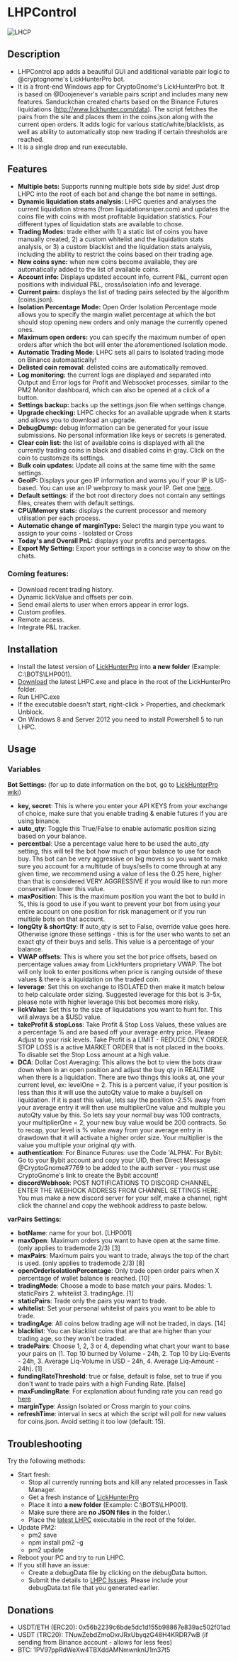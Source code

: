 # LHPControl

![LHCP](https://i.imgur.com/Jt4mwWC.png)

## Description

* LHPControl app adds a beautiful GUI and additional variable pair logic to @cryptognome's LickHunterPro bot.
* It is a front-end Windows app for CryptoGnome's LickHunterPro bot. It is based on @Doojenever's variable pairs script and includes many new features. Sanduckchan created charts based on the Binance Futures liquidations (http://www.lickhunter.com/data). The script fetches the pairs from the site and places them in the coins.json along with the current open orders. It adds logic for various static/white/blacklists, as well as ability to automatically stop new trading if certain thresholds are reached.
* It is a single drop and run executable.

## Features

* **Multiple bots:** Supports running multiple bots side by side! Just drop LHPC into the root of each bot and change the bot name in settings.
* **Dynamic liquidation stats analysis:** LHPC queries and analyses the current liquidation streams (from liquidationsniper.com) and updates the coins file with coins with most profitable liquidation statistics. Four different types of liquidation stats are available to chose.
* **Trading Modes:** trade either with 1) a static list of coins you have manually created, 2) a custom whitelist and the liquidation stats analysis, or 3) a custom blacklist and the liquidation stats analysis, including the ability to restrict the coins based on their trading age.
* **New coins sync:** when new coins become available, they are automatically added to the list of available coins.
* **Account info:** Displays updated account info, current P&L, current open positions with individual P&L, cross/isolation info and leverage.
* **Current pairs:** displays the list of trading pairs selected by the algorithm (coins.json).
* **Isolation Percentage Mode:** Open Order Isolation Percentage mode allows you to specify the margin wallet percentage at which the bot should stop opening new orders and only manage the currently opened ones.
* **Maximum open orders:** you can specify the maximum number of open orders after which the bot will enter the aforementioned Isolation mode.
* **Automatic Trading Mode**: LHPC sets all pairs to Isolated trading mode on Binance automaatically!
* **Delisted coin removal**: delisted coins are automatically removed.
* **Log monitoring:** the current logs are displayed and separated into Output and Error logs for Profit and Websocket processes, similar to the PM2 Monitor dashboard, which can also be opened at a click of a button.
* **Settings backup:** backs up the settings.json file when settings change.
* **Upgrade checking:** LHPC checks for an available upgrade when it starts and allows you to download an upgrade.
* **DebugDump:** debug information can be generated for your issue submissions. No personal information like keys or secrets is generated.
* **Clear coin list:** the list of available coins is displayed with all the currently trading coins in black and disabled coins in gray. Click on the coin to customize its settings.
* **Bulk coin updates:** Update all coins at the same time with the same settings.
* **GeoIP:** Displays your geo IP information and warns you if your IP is US-based. You can use an IP webproxy to mask your IP. Get one [here](https://www.webshare.io/?referral_code=wn3nlqpeqog7).
* **Default settings:** if the bot root directory does not contain any settings files, creates them with default settings.
* **CPU/Memory stats:** displays the current processor and memory utilisation per each process.
* **Automatic change of marginType:** Select the margin type you want to assign to your coins - Isolated or Cross
* **Today's and Overall PnL:** displays your profits and percentages.
* **Export My Setting:** Export your settings in a concise way to show on the chats.

### Coming features:

* Download recent trading history.
* Dynamic lickValue and offsets per coin.
* Send email alerts to user when errors appear in error logs.
* Custom profiles.
* Remote access.
* Integrate P&L tracker.

## Installation

* Install the latest version of [LickHunterPro](https://github.com/CryptoGnome/LickHunterPRO/releases/latest) into **a new folder** (Example: C:\BOTS\LHP001\).
* [Download](https://github.com/daisy613/LHPControl/releases/latest) the latest LHPC.exe and place in the root of the LickHunterPro folder.
* Run LHPC.exe
* If the executable doesn't start, right-click > Properties, and checkmark Unblock.
* On Windows 8 and Server 2012 you need to install Powershell 5 to run LHPC.

## Usage

### Variables

**Bot Settings:** (for up to date information on the bot, go to [LickHunterPro wiki](http://www.lickhunter.com/wiki/))
  - **key, secret**: This is where you enter your API KEYS from your exchange of choice, make sure that you enable trading & enable futures if you are using binance.
  - **auto_qty**: Toggle this True/False to enable automatic position sizing based on your balance.
  - **percentbal**: Use a percentage value here to be used the auto_qty setting, this will tell the bot how much of your balance to use for each buy. Ths bot can be very aggressive on big moves so you want to make sure you account for a multitude of buys/sells to come through at any given time, we recommend using a value of less the 0.25 here, higher than that is considered VERY AGGRESSIVE if you would like to run more conservative lower this value.
  - **maxPosition**: This is the maximum position you want the bot to build in %, this is good to use if you want to prevent your bot from using your entire account on one position for risk management or if you run multiple bots on that account.
  - **longQty & shortQty**: If auto_qty is set to False, override value goes here. Otherwise ignore these settings - this is for the user who wants to set an exact qty of their buys and sells. This value is a percentage of your balance.
  - **VWAP offsets**: This is where you set the bot price offsets, based on percentage values away from LickHunters proprietary VWAP. The bot will only look to enter positions when price is ranging outside of these values & there is a liquidation on the traded coin.
  - **leverage**: Set this on exchange to ISOLATED then make it match below to help calculate order sizing. Suggested leverage for this bot is 3-5x, please note with higher leverage this bot becomes more risky.
  - **lickValue**: Set this to the size of liquidations you want to hunt for. This will always be a $USD value.
  - **takeProfit & stopLoss**: Take Profit & Stop Loss Values, these values are a percentage % and are based off your average entry price. Please Adjust to your risk levels. Take Profit is a LIMIT - REDUCE ONLY ORDER. STOP LOSS is a active MARKET ORDER that is not placed in the books. To disable set the Stop Loss amount at a high value.
  - **DCA**: Dollar Cost Averaging: This allows the bot to view the bots draw down when in an open position and adjust the buy qty in REALTIME when there is a liquidation. There are two things this looks at, one your current level, ex: levelOne = 2. This is a percent value, if your position is less than this it will use the autoQty value to make a buy/sell on liquidation. If it is past this value, lets say the position -2.5% away from your average entry it will then use multiplierOne value and multiple you autoQty value by this. So lets say your normal buy was 100 contracts, your multiplierOne = 2, your new buy value would be 200 contracts. So to recap, your level is % value away from your average entry in drawdown that it will activate a higher order size. Your multiplier is the value you multiple your original qty with.
  - **authentication**: For Binance Futures: use the Code 'ALPHA'. For Bybit: Go to your Bybit account and copy your UID, then Direct Message @CryptoGnome#7769 to be added to the auth server - you must use CryptoGnome's link to create the Bybit account!
  - **discordWebhook**: POST NOTIFICATIONS TO DISCORD CHANNEL, ENTER THE WEBHOOK ADDRESS FROM CHANNEL SETTINGS HERE. You mus make a new discord server for your self, make a channel, right click the channel and copy the webhook address to paste below.

**varPairs Settings:**
  - **botName**: name for your bot. [LHP001]
  - **maxOpen**: Maximum orders you want to have open at the same time. (only applies to trademode 2/3) [3] 
  - **maxPairs**: Maximum pairs you want to trade, always the top of the chart is used. (only applies to trademode 2/3) [8]
  - **openOrderIsolationPercentage**: Only trade open order pairs when X percentage of wallet balance is reached. [10]
  - **tradingMode**: Choose a mode to base match your pairs. Modes: 1. staticPairs 2. whitelist 3. tradingAge. [1]
  - **staticPairs**: Trade only the pairs you want to trade.
  - **whitelist**: Set your personal whitelist of pairs you want to be able to trade.
  - **tradingAge**: All coins below trading age will not be traded, in days. [14]
  - **blacklist**: You can blacklist coins that are that are higher than your trading age, so they won't be traded.
  - **tradePairs**: Choose 1, 2, 3 or 4, depending what chart your want to base your pairs on (1. Top 10 burned by Volume - 24h, 2. Top 10 by Liq-Events - 24h, 3. Average Liq-Volume in USD - 24h, 4. Average Liq-Amount - 24h). [1]
  - **fundingRateThreshold**: true or false, default is false, set to true if you don't want to trade pairs with a high Funding Rate. [false]
  - **maxFundingRate**: For explanation about funding rate you can read go [here](https://www.binance.com/en/support/faq/360033525031)
  - **marginType**: Assign Isolated or Cross margin to your coins.
  - **refreshTime**: interval in secs at which the script will poll for new values for coins.json. Avoid setting it too low (default: 15).


## Troubleshooting

Try the following methods:
* Start fresh:
    * Stop all currently running bots and kill any related processes in Task Manager.
    * Get a fresh instance of [LickHunterPro](https://github.com/CryptoGnome/LickHunterPRO/releases/latest)
    * Place it into **a new folder** (Example: C:\BOTS\LHP001\).
    * Make sure there are **no JSON files** in the folder.\
    * Place the [latest LHPC](https://github.com/daisy613/LHPControl/releases/latest) executable in the root of the folder.
* Update PM2:
    * pm2 save
    * npm install pm2 -g
    * pm2 update
* Reboot your PC and try to run LHPC.
* If you still have an issue:
    * Create a debugData file by clicking on the debugData button.
    * Submit the details to [LHPC Issues](https://github.com/daisy613/LHPControl/issues). Please include your debugData.txt file that you generated earlier.


## Donations

* USDT/ETH (ERC20): 0x56b2239c6bde5dc1d155b98867e839ac502f01ad
* USDT (TRC20): TNuwZebdZmoDxrJRxUbyqzG48H4KRDR7wB (if sending from Binance account - allows for less fees)
* BTC: 1PV97ppRdWeXw4TBXddAMNmwnknU1m37t5
